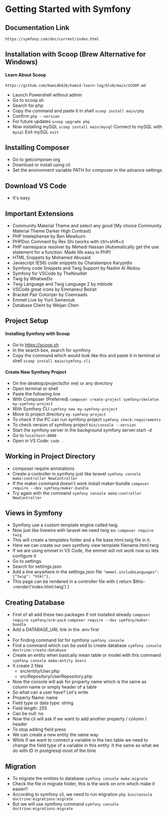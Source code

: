 # Getting Started with Symfony

## Documentation Link

`https://symfony.com/doc/current/index.html`

## Installation with Scoop (Brew Alternative for Windows)

#### Learn About Scoop
`https://github.com/Hamid6426/hamid-learn-log/blob/main/SCOOP.md`

- Launch Powershell without admin
- Go to scoop.sh
- Search for php
- Copy the command and paste it in shell
`scoop install main/php`
- Confirm
`php --version`
- For future updates
`scoop upgrade php`
- Now installing mySQL
`scoop install main/mysql`
Connect to mySQL with
`mysql`
Exit mySQL
`exit`

## Installing Composer

- Go to getcomposer.org
- Download or install using cli
- Set the environment variable PATH for composer in the advance settings

## Download VS Code

- It's easy

## Important Extensions

- Community Material Theme and select any good (My choice Community Material Theme Darker High Contrast)
- PHP Intelephense by Ben Mewburn
- PHPDoc Comment by Rex Shi (works with ctrl+shift+i)
- PHP namespace resolver by Mehedi Hassan (Automatically get the use statement for a function. Made life easy in PHP)
- HTML Snippets by Mohamed Abusaid
- Javascript (ES6) code snippets by Charalampos Karypidis
- Symfony code Snippets and Twig Support by Nadim Al Abdou
- Symfony for VSCode by TheNouillet
- Twig by WhatweDo
- Twig Language and Twig Language 2 by mblode
- VSCode great icons by Emmaneul Beziat
- Bracket Pair Colorizer by Coenraads
- Emmet Live by Yurli Semeniuk
- Database Client by Weijan Chen

## Project Setup

#### Installing Symfony with Scoop
- Go to https://scoop.sh
- In the search box, search for symfony
- Copy the command which would look like this and paste it in terminal or shell
`scoop install main/symfony-cli`

#### Create New Symfony Project

- On the desktop/projects(for me) or any directory
- Open terminal or shell
- Paste the following line
- With Composer (Preferred)
`composer create-project symfony/skeleton my-symfony-project`
- With Symfony CLI
`symfony new my-symfony-project`
- Move to project directory
`my-symfony-project`
- To check if the PC can run symfony project
`symfony check:requirements`
- To check version of symfony project
`bin/console --version`
- Start the symfony server in the background
symfony server:start -d
- Go to `localhost:8000`
- Open in VS Code: `code .`

## Working in Project Directory

- composer require annotations
- Create a controller in symfony just like laravel
`symfony console make:controller NewController`
- If the maker command doesn't work install maker-bundle
`composer require --dev symfony/maker-bundle`
- Try again with the command
`symfony console make:controller NewController`

## Views in Symfony

- Symfony use a custom template engine called twig.
- Now just like livewire with laravel we need twig so:
`composer require twig`
- This will create a templates folder and a file base.html.twig file in it.
- Here we can create our own symfony view template filename.html.twig
- If we are using emmet in VS Code, the emmet will not work now so lets configure it
- Go to settings
- Search for settings.json
- Add a line anywhere in the settings.json file
`"emmet.includeLanguages": {"twig": "html"},`
- This page can be rendered in a controller file with
{
  return $this->render('index.html.twig')
}

## Creating Database

- First of all add these two packages if not installed already
`composer require symfony/orm-pack`
`composer require --dev symfony/maker-bundle`
- Add a DATABASE_URL link in the .env first
- 
- For finding command list for symfony
`symfony console`
- Find a command which can be used to create database
`symfony console doctrine:create:database`
- Create an entity when basically mean table or model with this command
`symfony console make:entity Users`
- It create 2 files
  - src/entity/User.php
  - src/Repository/UserRepository.php
- Now the console will ask for property name which is the same as column name or simply header of a table
- So what can a user have? Let's write
- Property Name: name
- Field type or data type: string
- Field length: 255
- Can be null: no
- Now the cli will ask if we want to add another property / column / header
- To stop adding field press <return>
- We can create a new entity the same way
- While if we want to connect a variable in the two table we need to change the field type of a variable in this entity. It the same as what we do with ID in postgresql most of the time

## Migration

- To migrate the entities to database
`symfony console make:migrate`
- Check the file in migrate folder, this is the work on orm which make it easier!!
- According to symfony cli, we need to run migration
`php bin/console doctrine:migrations:migrate`
- But we will use symfony command
`symfony console doctrine:migrations:migrate`
 
